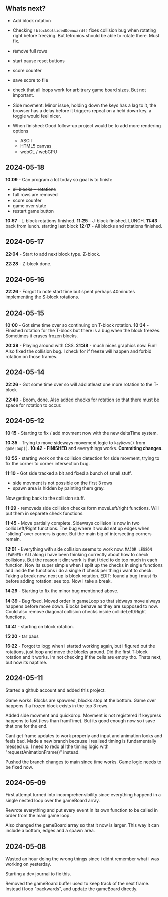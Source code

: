 ## Whats next?

- Add block rotation
- Checking `!blockCollidedDownward()` fixes collision bug when rotating right before freezing. But tetronios should be able to rotate there. Must fix.
- remove full rows
- start pause reset buttons
- score counter
- save score to file
- check that all loops work for arbitrary game board sizes. But not important.
- Side movment: Minor issue, holding down the keys has a lag to it, the browser has a delay before it triggers repeat on a held down key. a toggle would feel nicer.
- When finished: Good follow-up project would be to add more rendering options

  - ASCII
  - HTML5 canvas
  - webGL / webGPU

## 2024-05-18

**10:09** - Can program a lot today so goal is to finish:

- ~~all blocks + rotations~~
- full rows are removed
- score counter
- game over state
- restart game button

**10:57** - L-block rotations finished.
**11:25** - J-block finished. LUNCH.
**11:43** - back from lunch. starting last block
**12:17** - All blocks and rotations finished.

## 2024-05-17

**22:04** - Start to add next block type. Z-block.

**22:28** - Z-block done.

## 2024-05-16

**22:26** - Forgot to note start time but spent perhaps 40minutes implementing the S-block rotations.

## 2024-05-15

**10:00** - Got sime time over so continuing on T-block rotation.
**10:34** - FInished rotation for the T-block but there is a bug when the block freezes. Sometimes it erases frozen blocks.

**20:39** - Playing around with CSS.
**21:38** - much nices graphics now. Fun! Also fixed the collision bug. I check for if freeze will happen and forbid rotation on those frames.

## 2024-05-14

**22:26** - Got some time over so will add atleast one more rotation to the T-block

**22:40** - Boom, done. Also added checks for rotation so that there must be space for rotation to occur.

## 2024-05-12

**10:15** - Starting to fix / add movment now with the new deltaTime system.

**10:35** - Trying to move sideways movement logic to `keyDown()` from `gameLoop()`.
**10:42** - **FINISHED** and everythings works. **Commiting changes.**

**10:55** - starting work on the collision detection for side movment, trying to fix the corner to corner intersection bug.

**11:10** - Got side tracked a bit and fixed a bunch of small stuff.

- side movment is not possible on the first 3 rows
- spawn area is hidden by painting them gray.

Now getting back to the collision stuff.

**11:29** - removeds side collision checks form moveLeft/right functions. Will put them in separete check functions.

**11:45** - Move partially complete. Sideways collision is now in two collidLeft/Right functions. The bug where it would eat up edges when "sliding" over corners is gone. But the main big of intersecting corners remain.

**12:01** - Everything with side collision seems to work now. `MAJOR LESSON LEARNED:` ALl along i have been thinking correctly about how to check collisions. But the reason it dint work is that i tried to do too much in each function. Now its super simple when I split up the checks in single functions and inside the functions i do a single if check per thing i want to check. Taking a break now, next up is block rotation. EDIT: found a bug i must fix before adding rotation: see top. Now i take a break.

**14:29** - Starting to fix the minor bug mentioned above.

**14:39** - Bug fixed. Moved order in gameLoop so that sidways move always happens before move down. Blocks behave as they are supposed to now. Could also remove diagonal collision checks inside collideLeft/Right functions.

**14:41** - starting on block rotation.

**15:20** - tar paus

**16:22** - Forgot to logg when i started working again, but i figured out the rotations, just loop and move the blocks around. Did the first T-block rotation and it works. Im not checking if the cells are empty tho. Thats next, but now its naptime.

## 2024-05-11

Started a github account and added this project.

Game works. Blocks are spawned, blocks stop at the bottom. Game over happens if a frozen block exists in the top 3 rows.

Added side movment and quickdrop. Movment is not registered if keypress happens to fast (less than framTime). But its good enough now so i save that one for the end.

Cant get frame updates to work properly and input and animation looks and feels bad.
Made a new branch because i realised timing is fundamentally messed up. I need to redo al lthe timing logic with "requestAnimationFrame()" instead.

Pushed the branch changes to main since time works. Game logic needs to be fixed now.

## 2024-05-09

First attempt turned into incomprehensibility since everything happend in a single nested loop over the gameBoard array.

Rewrote everything and put every event in its own function to be called in order from the main game loop.

Also changed the gameBoard array so that it now is larger. This way it can include a bottom, edges and a spawn area.

## 2024-05-08

Wasted an hour doing the wrong things since i didnt remember what i was working on yesterday.

Starting a dev journal to fix this.

Removed the gameBoard buffer used to keep track of the next frame. Instead i loop "backwards", and update the gameBoard directly.
